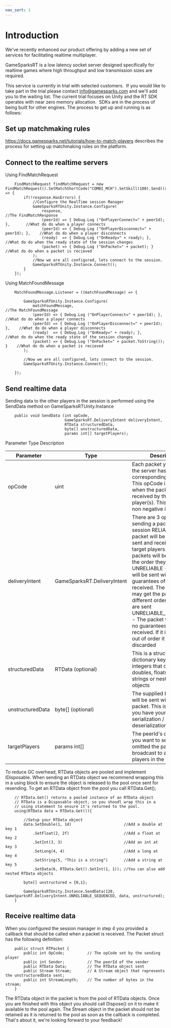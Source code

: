 ```yaml
---
nav_sort: 1
---
```

# Introduction

We've recently enhanced our product offering by adding a new set of services for facilitating realtime multiplayer.

GameSparksRT is a low latency socket server designed specifically for realtime games where high throughput and low transmission sizes are required.

 This service is currently in trial with selected customers.  If you would like to take part in the trial please contact info@gamesparks.com and we'll add you to the waiting list.
  The current trial focuses on Unity and the RT SDK operates with near zero memory allocation.  SDKs are in the process of being built for other engines. The process to get up and running is as follows:

## Set up matchmaking rules

https://docs.gamesparks.net/tutorials/how-to-match-players describes the process for setting up matchmaking rules on the platform.

## Connect to the realtime servers

Using FindMatchRequest

```    
    FindMatchRequest findMatchRequest = new FindMatchRequest().SetMatchShortCode("COMBI_MCH").SetSkill(100).Send((response) => {
        if(!response.HasErrors) {
            //Configure the RealTime session Manager
            GameSparksRTUnity.Instance.Configure(
                response,                                                       //The FindMatchResponse
                (peerId) => { Debug.Log ("OnPlayerConnect=" + peerId); },       //What do do when a player connects
                (peerId) => { Debug.Log ("OnPlayerDisconnect=" + peerId); },    //What do do when a player disconnects
                (ready)  => { Debug.Log ("OnReady=" + ready); },                //What do do when the ready state of the session changes
                (packet) => { Debug.Log ("OnPacket=" + packet); }               //What do do when a packet is recieved
            );
            //Now we are all configured, lets connect to the session.
            GameSparksRTUnity.Instance.Connect();
        }
    });
```

Using MatchFoundMessage

```    
    MatchFoundMessage.Listener = ((matchFoundMessage) => {

        GameSparksRTUnity.Instance.Configure(
            matchFoundMessage, 												//The MatchFoundMessage
            (peerId) => { Debug.Log ("OnPlayerConnect=" + peerId); },		//What do do when a player connects
            (peerId) => { Debug.Log ("OnPlayerDisconnect=" + peerId); },	//What do do when a player disconnects
            (ready)  => { Debug.Log ("OnReady=" + ready); },				//What do do when the ready state of the session changes
            (packet) => { Debug.Log ("OnPacket=" + packet.ToString()); }	//What do do when a packet is recieved
        );

        //Now we are all configured, lets connect to the session.
        GameSparksRTUnity.Instance.Connect();

    });
```
## Send realtime data

Sending data to the other players in the session is performed using the SendData method on GameSparksRTUnity.Instance

```    
    public void SendData (int opCode,
                          GameSparksRT.DeliveryIntent deliveryIntent,
                          RTData structuredData,
                          byte[] unstructuredData,
                          params int[] targetPlayers);

```

Parameter Type Description

|Parameter   |Type   |Description   |
|---|---|--------------------------------|
|opCode   |uint   |Each packet you send to the server has a corresponding opCode. This opCode is available when the packet is received by the other player(s). This must be a non negative integer   |
|deliveryIntent   |GameSparksRT.DeliveryIntent |There are 3 options when sending a packet to the session RELIABLE - The packet will be queued, sent and received by the target players. The packets will be received in the order they are sent. UNRELIABLE - The packet will be sent with no guarantees of it being received. The recievers may get the packets in a different order than they are sent UNRELIABLE_SEQUENCED - The packet will be sent no guarantees of it being received. If it is received out of order it will be discarded|
|structuredData   |RTData (optional) |This is a structured dictionary keyed with integers that can contain doubles, floats, ints, longs, strings or nested RTData objects|
   |unstructuredData|byte[] (optional)|The supplied byte array will be sent with the packet. This is useful if you have your own binary serialization / deserialization|
|targetPlayers   |params int[]   |The peerId's of the players you want to send to. If omitted the packet is broadcast to all others players in the session   |


To reduce GC overhead, RTData objects are pooled and implement IDisposable. When sending an RTData object we recommend wrapping this in a using block to ensure the object is released to the pool once sent for resending. To get an RTData object from the pool you call RTData.Get();

```
    // RTData.Get() returns a pooled instance of an RTData object
    // RTData is a Disposable object, so you shoudl wrap this in a
    // using statement to ensure it's returned to the pool.
    using(RTData data = RTData.Get()){

        //Setup your RTData object
        data.SetDouble(1, 1d)                       //Add a double at key 1
            .SetFloat(2, 2f)                        //Add a float at key 2
            .SetInt(3, 3)                           //Add an int at key 3
            .SetLong(4, 4)                          //Add a long at key 4
            .SetString(5, "This is a string")       //Add a string at key 5
            .SetData(6, RTData.Get().SetInt(1, 1)); //You can also add nested RTData objects

        byte[] unstructured = {0,1};

        GameSparksRTUnity.Instance.SendData(120, GameSparksRT.DeliveryIntent.UNRELIABLE_SEQUENCED, data, unstructured);
    }
```

## Receive realtime data

When you configured the session manager in step 4 you provided a callback that should be called when a packet is received. The Packet struct has the following definition:

```
    public struct RTPacket {
        public int OpCode;          // The opCode set by the sending player
        public int Sender;          // The peerId of the sender
        public RTData Data;         // The RTData object sent
        public Stream Stream;       // A Stream object that represents the unstructuredData sent;
        public int StreamLength;    // The number of bytes in the stream;
    }
```

The RTData object in the packet is from the pool of RTData objects. Once you are finished with this object you should call Dispose() on it to make it available to the pool again. The Stream object in the packet should not be retained as it is returned to the pool as soon as the callback is completed. That's about it, we're looking forward to your feedback!
